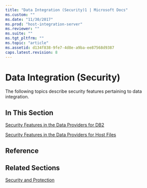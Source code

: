```yaml
---
title: "Data Integration (Security)1 | Microsoft Docs"
ms.custom: ""
ms.date: "11/30/2017"
ms.prod: "host-integration-server"
ms.reviewer: ""
ms.suite: ""
ms.tgt_pltfrm: ""
ms.topic: "article"
ms.assetid: d134f838-9fe7-4d8e-a9ba-ee87568d9387
caps.latest.revision: 8
---
```

# Data Integration (Security)
The following topics describe security features pertaining to data integration.  
  
## In This Section  
 [Security Features in the Data Providers for DB2](../core/security-features-in-the-data-providers-for-db2.md)  
  
 [Security Features in the Data Providers for Host Files](../core/security-features-in-the-data-providers-for-host-files.md)  
  
## Reference  
  
## Related Sections  
 [Security and Protection](../core/security-and-protection3.md)